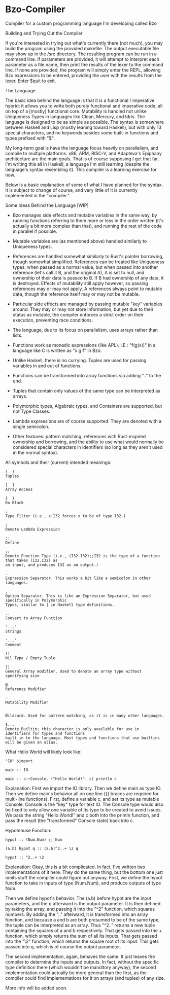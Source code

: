 # Bzo-Compiler
Compiler for a custom programming language I'm developing called Bzo



Building and Trying Out the Compiler

If you're interested in trying out what's currently there (not much), you may build the program using the provided makefile. The output executable file may show up in the /src directory. The resulting program can be run in a command line. If parameters are provided, it will attempt to interpret each parameter as a file name, then print the results of the lexer to the command line. If none are provided, the program will simply enter the REPL, allowing Bzo expressions to be entered, providing the user with the results from the lexer. Enter $quit to exit.


The Language

The basic idea behind the language is that it is a functional / imperative hybrid; it allows you to write both purely functional and imperative code, all on top of a [mostly] functional core. Mutability is handled not unlike Uniqueness Types in languages like Clean, Mercury, and Idris. The language is designed to be as simple as possible. The syntax is somewhere between Haskell and Lisp (mostly leaning toward Haskell), but with only 13 special characters, and no keywords besides some built-in functions and types prefixed with "$".

My long-term goal is have the language focus heavily on parallelism, and compile to multiple platforms. x86, ARM, RISC-V, and Adapteva's Epiphany architecture are the main goals. That is of course supposing I get that far. I'm writing this all in Haskell, a language I'm still learning (despite the language's syntax resembling it). This compiler is a learning exercise for now.

Below is a basic explanation of some of what I have planned for the syntax. It is subject to change of course, and very little of it is currently implemented in the "compiler."


Some Ideas Behind the Language [WIP]

* Bzo manages side effects and mutable variables in the same way, by running functions referring to them more or less in the order written (it's actually a bit more complex than that), and running the rest of the code in parallel if possible.

* Mutable variables are (as mentioned above) handled similarly to Uniqueness types.

* References are handled somewhat similarly to Rust's pointer borrowing, though somewhat simplified. References can be treated like Uniqueness types, when passed as a normal value, but when passed into another reference (let's call it B, and the original A), A is set to null, and ownership of their data is passed to B. If B had ownership of any data, it is destroyed. Effects of mutability still apply however, so passing references may or may not apply. A references always point to mutable data, though the reference itself may or may not be mutable.

* Particular side effects are managed by passing mutable "key" variables around. They may or may not store information, but yet due to their status as mutable, the compiler enforces a strict order on their execution, preventing race conditions.

* The language, due to its focus on parallelism, uses arrays rather than lists.

* Functions work as monadic expressions (like APL). I.E : "f(g(x))" in a language like C is written as "x g f" in Bzo.

* Unlike Haskell, there is no currying. Tuples are used for passing variables in and out of functions.

* Functions can be transformed into array functions via adding ".." to the end.

* Tuples that contain only values of the same type can be interpreted as arrays.

* Polymorphic types, Algebraic types, and Containers are supported, but not Type Classes.

* Lambda expressions are of course supported. They are denoted with a single semicolon.

* Other features: pattern matching, references with Rust-inspired ownership and borrowing, and the ability to use what would normally be considered special characters in identifiers (so long as they aren't used in the normal syntax).


All symbols and their (current) intended meanings:
```
(  )
Tuples

[  ]
Array Access

{  }
Do Block

:
Type Filter (i.e., x:I32 forces x to be of type I32.)

;
Denote Lambda Expression

::
Define

;;
Denote Function Type (i.e., (I32.I32);;I32 is the type of a function that takes (I32.I32) as
an input, and produces I32 as an output.)

.
Expression Separator. This works a bit like a semicolon in other languages.

,
Option Separator. This is like an Expression Separator, but used specifically in Polymorphic
Types, similar to | in Haskell type definitions.

..
Convert to Array Function

"..."
Strings

'...'
Comment

()
Nil Type / Empty Tuple

[]
General Array modifier. Used to denote an array type without specifying size

@
Reference Modifier

~
Mutability Modifier

_
Wildcard. Used for pattern matching, as it is in many other languages.

$...
Denote Builtin; this character is only available for use in identifiers for types and functions
built in to the language. Most types and functions that use builtins will be given an alias.

```
What Hello World will likely look like:
```
"IO" $import

main :: IO

main :: c:~Console. ("Hello World!". c) println c
```
Explanation:
First we import the IO library.
Then we define main as type IO.
Then we define main's behavior all on one line ({} braces are required for multi-line functions). First, define a variable c, and set its type as mutable Console. Console is the "key" type for text IO. The Console type would also be fixed to only allow one variable of its type to be created to avoid issues. We pass the string "Hello World!" and c both into the println function, and pass the result (the "transformed" Console state) back into c.


Hypotenuse Function:
```
hypot :: (Num.Num) ;; Num

(a.b) hypot q :: (a.b)^2..+ \2 q

hypot :: ^2..+ \2
```

Explanation:
Okay, this is a bit complicated. In fact, I've written two implementations of it here. They do the same thing, but the bottom one just omits stuff the compiler could figure out anyway. First, we define the hypot function to take in inputs of type (Num.Num), and produce outputs of type Num.

Then we define hypot's behavior. The (a.b) before hypot are the input parameters, and the q afterward is the output parameter. It is then defined by taking the array, and passing it into the "^2" function, which squares numbers. By adding the ".." afterward, it is transformed into an array function, and because a and b are both presumed to be of the same type, the tuple can be interpreted as an array. Thus "^2.." returns a new tuple containing the squares of a and b respectively. That gets passed into the + function, which simply returns the sum of all its inputs. That gets passed into the "\2" function, which returns the square root of its input. This gets passed into q, which is of course the output parameter.

The second implementation, again, behaves the same. It just leaves the compiler to determine the inputs and outputs. In fact, without the specific type definition there (which wouldn't be manditory anyway), the second implementation could actually be more general than the first, as the compiler could find implementations for it on arrays (and tuples) of any size.




More info will be added soon.
